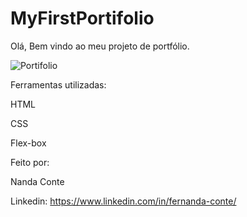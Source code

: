# MyFirstPortifolio

Olá, Bem vindo ao meu projeto de portfólio.

![Portifolio](https://user-images.githubusercontent.com/124263427/224431083-22eecfcb-f0b8-4ca5-a8a3-2668f58210e6.png)

Ferramentas utilizadas:

HTML

CSS

Flex-box

Feito por:

Nanda Conte

Linkedin: https://www.linkedin.com/in/fernanda-conte/
